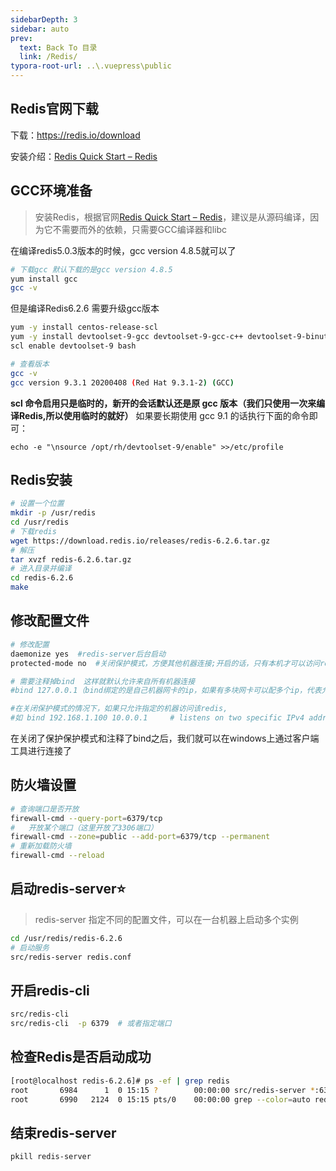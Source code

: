 ```yaml
---
sidebarDepth: 3
sidebar: auto
prev:
  text: Back To 目录
  link: /Redis/
typora-root-url: ..\.vuepress\public
---
```




## Redis官网下载

下载：https://redis.io/download

安装介绍：[Redis Quick Start – Redis](https://redis.io/topics/quickstart#installing-redis)

## GCC环境准备

> 安装Redis，根据官网[Redis Quick Start – Redis](https://redis.io/topics/quickstart#installing-redis)，建议是从源码编译，因为它不需要而外的依赖，只需要GCC编译器和libc

在编译redis5.0.3版本的时候，gcc version 4.8.5就可以了

```sh
# 下载gcc 默认下载的是gcc version 4.8.5
yum install gcc
gcc -v
```

但是编译Redis6.2.6 需要升级gcc版本

```sh
yum -y install centos-release-scl
yum -y install devtoolset-9-gcc devtoolset-9-gcc-c++ devtoolset-9-binutils
scl enable devtoolset-9 bash

# 查看版本
gcc -v
gcc version 9.3.1 20200408 (Red Hat 9.3.1-2) (GCC)
```

**scl 命令启用只是临时的，新开的会话默认还是原 gcc 版本（我们只使用一次来编译Redis,所以使用临时的就好）** 如果要长期使用 gcc 9.1 的话执行下面的命令即可：

```
echo -e "\nsource /opt/rh/devtoolset-9/enable" >>/etc/profile
```



## Redis安装

```sh
# 设置一个位置
mkdir -p /usr/redis
cd /usr/redis
# 下载redis
wget https://download.redis.io/releases/redis-6.2.6.tar.gz
# 解压
tar xvzf redis-6.2.6.tar.gz
# 进入目录并编译
cd redis-6.2.6
make
```



## 修改配置文件

```sh
# 修改配置
daemonize yes  #redis-server后台启动
protected-mode no  #关闭保护模式，方便其他机器连接;开启的话，只有本机才可以访问redis

# 需要注释掉bind  这样就默认允许来自所有机器连接
#bind 127.0.0.1（bind绑定的是自己机器网卡的ip，如果有多块网卡可以配多个ip，代表允许客户端通过机器的哪些网卡ip去访问，内网一般可以不配置bind，注释掉即可）

#在关闭保护模式的情况下，如果只允许指定的机器访问该redis,
#如 bind 192.168.1.100 10.0.0.1     # listens on two specific IPv4 addresses
```

在关闭了保护保护模式和注释了bind之后，我们就可以在windows上通过客户端工具进行连接了

## 防火墙设置

```sh
# 查询端口是否开放
firewall-cmd --query-port=6379/tcp
#	开放某个端口（这里开放了3306端口）
firewall-cmd --zone=public --add-port=6379/tcp --permanent
# 重新加载防火墙
firewall-cmd --reload
```



## 启动redis-server⭐

> redis-server 指定不同的配置文件，可以在一台机器上启动多个实例

```sh
cd /usr/redis/redis-6.2.6
# 启动服务
src/redis-server redis.conf
```



## 开启redis-cli

```sh
src/redis-cli
src/redis-cli  -p 6379  # 或者指定端口
```



## 检查Redis是否启动成功

```sh
[root@localhost redis-6.2.6]# ps -ef | grep redis
root       6984      1  0 15:15 ?        00:00:00 src/redis-server *:6379
root       6990   2124  0 15:15 pts/0    00:00:00 grep --color=auto redis
```



## 结束redis-server

```sh
pkill redis-server
```

